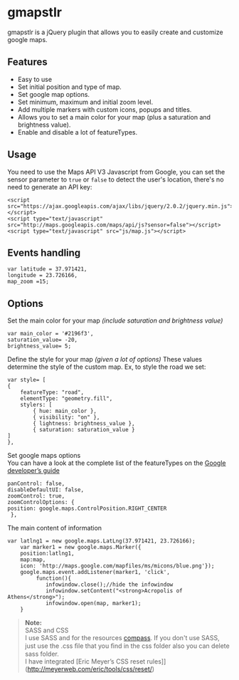 # gmapstlr
gmapstlr is a jQuery plugin that allows you to easily create and customize google maps.

## Features

 - Easy to use
 - Set initial position and type of map.
 - Set google map options.
 - Set minimum, maximum and initial zoom level.
 - Add multiple markers with custom icons, popups and titles.
 - Allows you to set a main color for your map (plus a saturation and brightness value).
 - Enable and disable a lot of featureTypes.
 
 ## Usage

You need to use the Maps API V3 Javascript from Google, you can set the sensor parameter to `true` or `false` to detect the user's location, there's no need to generate an API key:

```
<script src="https://ajax.googleapis.com/ajax/libs/jquery/2.0.2/jquery.min.js"></script>
<script type="text/javascript" src="http://maps.googleapis.com/maps/api/js?sensor=false"></script> 
<script type="text/javascript" src="js/map.js"></script> 
```
## Events handling

```
var latitude = 37.971421,
longitude = 23.726166,
map_zoom =15;
```

## Options
Set the main color for your map _(include saturation and brightness value)_
```
var main_color = '#2196f3',
saturation_value= -20,
brightness_value= 5;
```

Define the style for your map _(given a lot of options)_
These values determine the style of the custom map. Ex, to style the road we set:
```
var style= [ 
{
	featureType: "road",
	elementType: "geometry.fill",
	stylers: [
		{ hue: main_color },
		{ visibility: "on" }, 
		{ lightness: brightness_value }, 
		{ saturation: saturation_value }
]
},
 ```
 Set google maps options </br>
 You can have a look at the complete list of the featureTypes on the [Google developer’s guide](https://developers.google.com/maps/documentation/javascript/reference#MapTypeStyleFeatureType)
 ```
 panControl: false, 
 disableDefaultUI: false,  
 zoomControl: true, 
 zoomControlOptions: { 
 position: google.maps.ControlPosition.RIGHT_CENTER
  }, 
```
The main content of information

```
var latlng1 = new google.maps.LatLng(37.971421, 23.726166);
	var marker1 = new google.maps.Marker({
	position:latlng1, 
	map:map,
	icon: 'http://maps.google.com/mapfiles/ms/micons/blue.png'}); 
	google.maps.event.addListener(marker1, 'click',
		 function(){
		    infowindow.close();//hide the infowindow
		    infowindow.setContent("<strong>Acropolis of Athens</strong>");
		    infowindow.open(map, marker1);
	}
  ```

 
> **Note:**</br>
SASS and CSS</br>
I use SASS and   for the resources [compass](http://compass-style.org). If you don't use SASS, just use 
the .css ﬁle that you ﬁnd in the css folder also you can delete sass folder.</br>
I have integrated [Eric Meyer’s CSS reset rules]](http://meyerweb.com/eric/tools/css/reset/)
